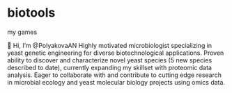 # biotools
my games

👋 Hi, I’m @PolyakovaAN 
Highly motivated microbiologist specializing in yeast genetic engineering for diverse biotechnological applications. 
Proven ability to discover and characterize novel yeast species (5 new species described to date), currently expanding my skillset with proteomic data analysis. 
Eager to collaborate with and contribute to cutting edge research in microbial ecology and yeast molecular biology projects using omics data.
